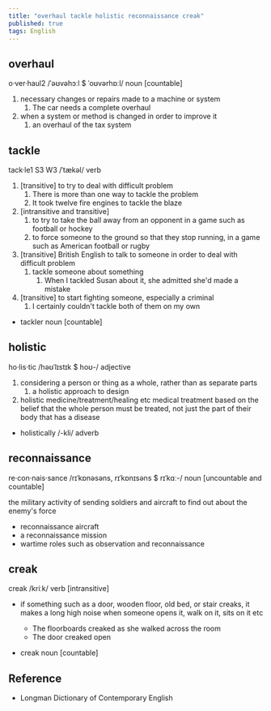 ```yaml
---
title: "overhaul tackle holistic reconnaissance creak"
published: true
tags: English
---
```


## overhaul

o·ver·haul2 /ˈəʊvəhɔːl $ ˈoʊvərhɒːl/ noun [countable]

1. necessary changes or repairs made to a machine or system
   1. The car needs a complete overhaul
2. when a system or method is changed in order to improve it
   1. an overhaul of the tax system

## tackle

tack·le1 S3 W3 /ˈtækəl/ verb

1. [transitive] to try to deal with difficult problem
   1. There is more than one way to tackle the problem
   2. It took twelve fire engines to tackle the blaze
2. [intransitive and transitive]
   1. to try to take the ball away from an opponent in a game such as football or hockey
   2. to force someone to the ground so that they stop running, in a game such
      as American football or rugby
3. [transitive] British English to talk to someone in order to deal with
   difficult problem
   1. tackle someone about something
      1. When I tackled Susan about it, she admitted she'd made a mistake
4. [transitive] to start fighting someone, especially a criminal
   1. I certainly couldn't tackle both of them on my own

- tackler noun [countable]

## holistic

ho·lis·tic /həʊˈlɪstɪk $ hoʊ-/ adjective

1. considering a person or thing as a whole, rather than as separate parts
   1. a holistic approach to design
2. holistic medicine/treatment/healing etc medical treatment based on the belief
   that the whole person must be treated, not just the part of their body that
   has a disease

- holistically /-kli/ adverb

## reconnaissance

re·con·nais·sance /rɪˈkɒnəsəns, rɪˈkɒnɪsəns $ rɪˈkɑː-/ noun [uncountable and
countable]

the military activity of sending soldiers and aircraft to find out about the
enemy's force

- reconnaissance aircraft
- a reconnaissance mission
- wartime roles such as observation and reconnaissance

## creak

creak /kriːk/ verb [intransitive]

- if something such as a door, wooden floor, old bed, or stair creaks, it makes
  a long high noise when someone opens it, walk on it, sits on it etc
  - The floorboards creaked as she walked across the room
  - The door creaked open

- creak noun [countable]

## Reference

- Longman Dictionary of Contemporary English